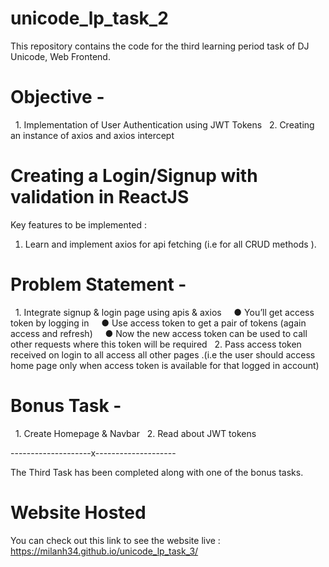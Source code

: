 # unicode_lp_task_2
This repository contains the code for the third learning period task of DJ Unicode, Web Frontend.

# Objective -
&nbsp;&nbsp;1. Implementation of User Authentication using JWT Tokens
&nbsp;&nbsp;2. Creating an instance of axios and axios intercept
# Creating a Login/Signup with validation in ReactJS
Key features to be implemented : 
1. Learn and implement axios for api fetching (i.e for all CRUD methods ).
# Problem Statement -
&nbsp;&nbsp;1. Integrate signup & login page using apis & axios
&nbsp;&nbsp;&nbsp;&nbsp;● You’ll get access token by logging in
&nbsp;&nbsp;&nbsp;&nbsp;● Use access token to get a pair of tokens (again access and refresh)
&nbsp;&nbsp;&nbsp;&nbsp;● Now the new access token can be used to call other requests where this token will be 
required
&nbsp;&nbsp;2. Pass access token received on login to all access all other pages .(i.e the user should access home 
page only when access token is available for that logged in account)
# Bonus Task -
&nbsp;&nbsp;1. Create Homepage & Navbar
&nbsp;&nbsp;2. Read about JWT tokens

--------------------x--------------------

The Third Task has been completed along with one of the bonus tasks.

# Website Hosted 
You can check out this link to see the website live : https://milanh34.github.io/unicode_lp_task_3/